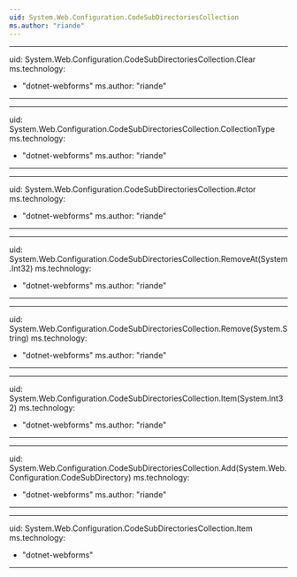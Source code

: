 ```yaml
---
uid: System.Web.Configuration.CodeSubDirectoriesCollection
ms.author: "riande"
---
```


---
uid: System.Web.Configuration.CodeSubDirectoriesCollection.Clear
ms.technology: 
  - "dotnet-webforms"
ms.author: "riande"
---

---
uid: System.Web.Configuration.CodeSubDirectoriesCollection.CollectionType
ms.technology: 
  - "dotnet-webforms"
ms.author: "riande"
---

---
uid: System.Web.Configuration.CodeSubDirectoriesCollection.#ctor
ms.technology: 
  - "dotnet-webforms"
ms.author: "riande"
---

---
uid: System.Web.Configuration.CodeSubDirectoriesCollection.RemoveAt(System.Int32)
ms.technology: 
  - "dotnet-webforms"
ms.author: "riande"
---

---
uid: System.Web.Configuration.CodeSubDirectoriesCollection.Remove(System.String)
ms.technology: 
  - "dotnet-webforms"
ms.author: "riande"
---

---
uid: System.Web.Configuration.CodeSubDirectoriesCollection.Item(System.Int32)
ms.technology: 
  - "dotnet-webforms"
ms.author: "riande"
---

---
uid: System.Web.Configuration.CodeSubDirectoriesCollection.Add(System.Web.Configuration.CodeSubDirectory)
ms.technology: 
  - "dotnet-webforms"
ms.author: "riande"
---

---
uid: System.Web.Configuration.CodeSubDirectoriesCollection.Item
ms.technology: 
  - "dotnet-webforms"
---
